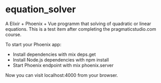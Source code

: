 # equation_solver
A Elixir + Phoenix + Vue programm that solving of quadratic or linear equations. This is a test item after completing the pragmaticstudio.com course.

  To start your Phoenix app:
  - Install dependencies with mix deps.get
  - Install Node.js dependencies with npm install
  - Start Phoenix endpoint with mix phoenix.server
  
  Now you can visit localhost:4000 from your browser.
